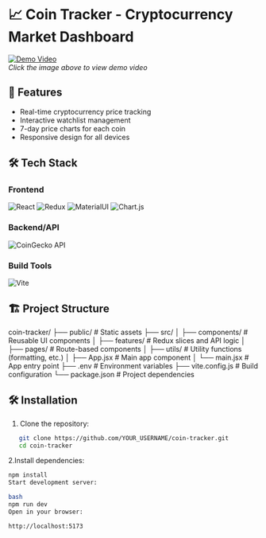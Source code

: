 # 📈 Coin Tracker - Cryptocurrency Market Dashboard

[![Demo Video](./demo.gif)](https://your-demo-video-link.com)  
*Click the image above to view demo video*

## 🚀 Features
- Real-time cryptocurrency price tracking
- Interactive watchlist management
- 7-day price charts for each coin
- Responsive design for all devices

## 🛠 Tech Stack

### Frontend
![React](https://img.shields.io/badge/React-20232A?style=for-the-badge&logo=react&logoColor=61DAFB)
![Redux](https://img.shields.io/badge/Redux-593D88?style=for-the-badge&logo=redux&logoColor=white)
![MaterialUI](https://img.shields.io/badge/Material--UI-0081CB?style=for-the-badge&logo=mui&logoColor=white)
![Chart.js](https://img.shields.io/badge/Chart.js-FF6384?style=for-the-badge&logo=chartdotjs&logoColor=white)

### Backend/API
![CoinGecko API](https://img.shields.io/badge/CoinGecko_API-8A2BE2?style=for-the-badge)

### Build Tools
![Vite](https://img.shields.io/badge/Vite-B73BFE?style=for-the-badge&logo=vite&logoColor=FFD62E)

## 🏗 Project Structure

coin-tracker/
├── public/ # Static assets
├── src/
│ ├── components/ # Reusable UI components
│ ├── features/ # Redux slices and API logic
│ ├── pages/ # Route-based components
│ ├── utils/ # Utility functions (formatting, etc.)
│ ├── App.jsx # Main app component
│ └── main.jsx # App entry point
├── .env # Environment variables
├── vite.config.js # Build configuration
└── package.json # Project dependencies

## 🛠️ Installation

1. Clone the repository:
```bash
   git clone https://github.com/YOUR_USERNAME/coin-tracker.git
   cd coin-tracker 
   ```
2.Install dependencies:

```bash
npm install
Start development server:

bash
npm run dev
Open in your browser:

http://localhost:5173
